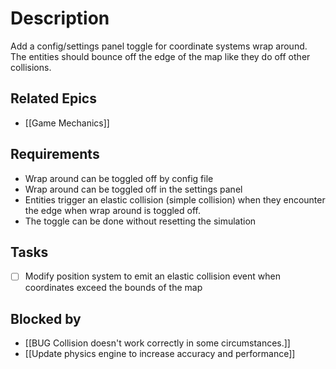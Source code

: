 # Description

Add a config/settings panel toggle for coordinate systems wrap around. The entities should bounce off the edge of the map like they do off other collisions.
## Related Epics
- [[Game Mechanics]]
## Requirements

- Wrap around can be toggled off by config file
- Wrap around can be toggled off in the settings panel
- Entities trigger an elastic collision (simple collision) when they encounter the edge when wrap around is toggled off.
- The toggle can be done without resetting the simulation

## Tasks 

- [ ] Modify position system to emit an elastic collision event when coordinates exceed the bounds of the map

## Blocked by 

- [[BUG Collision doesn't work correctly in some circumstances.]]
- [[Update physics engine to increase accuracy and performance]]
